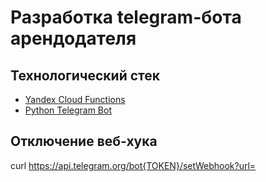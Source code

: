 # Разработка telegram-бота арендодателя

## Технологический стек

* [Yandex Cloud Functions](https://cloud.yandex.ru/docs/functions/)
* [Python Telegram Bot](https://docs.python-telegram-bot.org/en/stable/)

## Отключение веб-хука

curl https://api.telegram.org/bot{TOKEN}/setWebhook?url=
